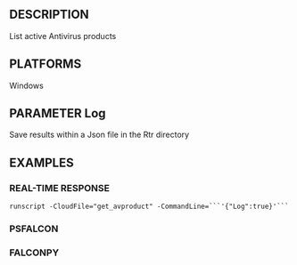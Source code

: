 ## DESCRIPTION
List active Antivirus products

## PLATFORMS
Windows

## PARAMETER Log
Save results within a Json file in the Rtr directory

## EXAMPLES

### REAL-TIME RESPONSE
```
runscript -CloudFile="get_avproduct" -CommandLine=```'{"Log":true}'```
```
### PSFALCON

### FALCONPY
